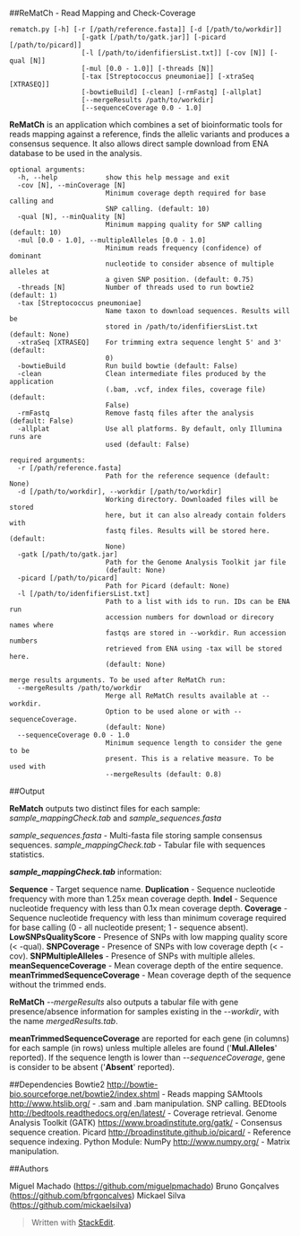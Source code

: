##ReMatCh - Read Mapping and Check-Coverage

```
rematch.py [-h] [-r [/path/reference.fasta]] [-d [/path/to/workdir]]
                  [-gatk [/path/to/gatk.jar]] [-picard [/path/to/picard]]
                  [-l [/path/to/idenfifiersList.txt]] [-cov [N]] [-qual [N]]
                  [-mul [0.0 - 1.0]] [-threads [N]]
                  [-tax [Streptococcus pneumoniae]] [-xtraSeq [XTRASEQ]]
                  [-bowtieBuild] [-clean] [-rmFastq] [-allplat]
                  [--mergeResults /path/to/workdir]
                  [--sequenceCoverage 0.0 - 1.0]
```
**ReMatCh** is an application which combines a set of bioinformatic tools for
reads mapping against a reference, finds the allelic variants and produces a
consensus sequence. It also allows direct sample download from ENA database to
be used in the analysis.

    optional arguments:
      -h, --help            show this help message and exit
      -cov [N], --minCoverage [N]
                            Minimum coverage depth required for base calling and
                            SNP calling. (default: 10)
      -qual [N], --minQuality [N]
                            Minimum mapping quality for SNP calling (default: 10)
      -mul [0.0 - 1.0], --multipleAlleles [0.0 - 1.0]
                            Minimum reads frequency (confidence) of dominant
                            nucleotide to consider absence of multiple alleles at
                            a given SNP position. (default: 0.75)
      -threads [N]          Number of threads used to run bowtie2 (default: 1)
      -tax [Streptococcus pneumoniae]
                            Name taxon to download sequences. Results will be
                            stored in /path/to/idenfifiersList.txt (default: None)
      -xtraSeq [XTRASEQ]    For trimming extra sequence lenght 5' and 3' (default:
                            0)
      -bowtieBuild          Run build bowtie (default: False)
      -clean                Clean intermediate files produced by the application
                            (.bam, .vcf, index files, coverage file) (default:
                            False)
      -rmFastq              Remove fastq files after the analysis (default: False)
      -allplat              Use all platforms. By default, only Illumina runs are
                            used (default: False)

    required arguments:
      -r [/path/reference.fasta]
                            Path for the reference sequence (default: None)
      -d [/path/to/workdir], --workdir [/path/to/workdir]
                            Working directory. Downloaded files will be stored
                            here, but it can also already contain folders with
                            fastq files. Results will be stored here. (default:
                            None)
      -gatk [/path/to/gatk.jar]
                            Path for the Genome Analysis Toolkit jar file
                            (default: None)
      -picard [/path/to/picard]
                            Path for Picard (default: None)
      -l [/path/to/idenfifiersList.txt]
                            Path to a list with ids to run. IDs can be ENA run
                            accession numbers for download or direcory names where
                            fastqs are stored in --workdir. Run accession numbers
                            retrieved from ENA using -tax will be stored here.
                            (default: None)
    
    merge results arguments. To be used after ReMatCh run:
      --mergeResults /path/to/workdir
                            Merge all ReMatCh results available at --workdir.
                            Option to be used alone or with --sequenceCoverage.
                            (default: None)
      --sequenceCoverage 0.0 - 1.0
                            Minimum sequence length to consider the gene to be
                            present. This is a relative measure. To be used with
                            --mergeResults (default: 0.8)

 

 

##Output

**ReMatch** outputs two distinct files for each sample: *sample_mappingCheck.tab* and *sample_sequences.fasta*

*sample_sequences.fasta* - Multi-fasta file storing sample consensus sequences.
 *sample_mappingCheck.tab* - Tabular file with sequences statistics.

***sample_mappingCheck.tab*** information:

**Sequence** - Target sequence name.
**Duplication** - Sequence nucleotide frequency with more than 1.25x mean coverage depth.
**Indel** - Sequence nucleotide frequency with less than 0.1x mean coverage depth.
**Coverage** - Sequence nucleotide frequency with less than minimum coverage required for base calling (0 - all nucleotide present; 1 - sequence absent).
**LowSNPsQualityScore** - Presence of SNPs with low mapping quality score (< -qual).
**SNPCoverage** - Presence of SNPs with low coverage depth (< -cov).
**SNPMultipleAlleles** - Presence of SNPs with multiple alleles.
**meanSequenceCoverage** - Mean coverage depth of the entire sequence.
**meanTrimmedSequenceCoverage** - Mean coverage depth of the sequence without the trimmed ends.

**ReMatCh** *--mergeResults* also outputs a tabular file with gene presence/absence information for samples existing in the *--workdir*, with the name *mergedResults.tab*.

**meanTrimmedSequenceCoverage** are reported for each gene (in columns) for each sample (in rows) unless multiple alleles are found ('**Mul.Alleles**' reported). If the sequence length is lower than *--sequenceCoverage*, gene is consider to be absent ('**Absent**' reported).  




##Dependencies
Bowtie2 http://bowtie-bio.sourceforge.net/bowtie2/index.shtml - Reads mapping
SAMtools http://www.htslib.org/ - .sam and .bam manipulation. SNP calling.
BEDtools http://bedtools.readthedocs.org/en/latest/ - Coverage retrieval.
Genome Analysis Toolkit (GATK) https://www.broadinstitute.org/gatk/ - Consensus sequence creation.
Picard http://broadinstitute.github.io/picard/ - Reference sequence indexing. 
Python Module: NumPy http://www.numpy.org/ - Matrix manipulation.

##Authors

Miguel Machado (https://github.com/miguelpmachado)
Bruno Gonçalves (https://github.com/bfrgoncalves)
Mickael Silva (https://github.com/mickaelsilva)

> Written with [StackEdit](https://stackedit.io/).